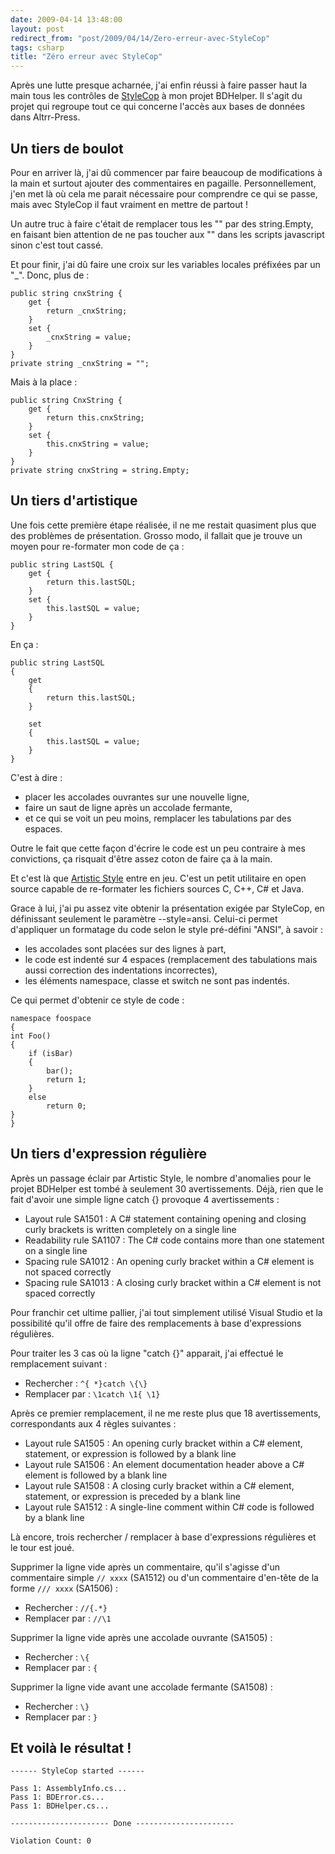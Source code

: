 ```yaml
---
date: 2009-04-14 13:48:00
layout: post
redirect_from: "post/2009/04/14/Zero-erreur-avec-StyleCop"
tags: csharp
title: "Zéro erreur avec StyleCop"
---
```


Après une lutte presque acharnée, j'ai enfin réussi à faire passer haut la
main tous les contrôles de [StyleCop](http://code.msdn.microsoft.com/sourceanalysis) à
mon projet BDHelper. Il s'agit du projet qui regroupe tout ce qui concerne
l'accès aux bases de données dans Altrr-Press.

## Un tiers de boulot

Pour en arriver là, j'ai dû commencer par faire beaucoup de modifications à
la main et surtout ajouter des commentaires en pagaille. Personnellement, j'en
met là où cela me parait nécessaire pour comprendre ce qui se passe, mais avec
StyleCop il faut vraiment en mettre de partout !

Un autre truc à faire c'était de remplacer tous les "" par des string.Empty,
en faisant bien attention de ne pas toucher aux "" dans les scripts javascript
sinon c'est tout cassé.

Et pour finir, j'ai dû faire une croix sur les variables locales préfixées
par un "_". Donc, plus de :

```
public string cnxString {
    get {
        return _cnxString;
    }
    set {
        _cnxString = value;
    }
}
private string _cnxString = "";
```

Mais à la place :

```
public string CnxString {
    get {
        return this.cnxString;
    }
    set {
        this.cnxString = value;
    }
}
private string cnxString = string.Empty;
```

## Un tiers d'artistique

Une fois cette première étape réalisée, il ne me restait quasiment plus que
des problèmes de présentation. Grosso modo, il fallait que je trouve un moyen
pour re-formater mon code de ça :

```
public string LastSQL {
    get {
        return this.lastSQL;
    }
    set {
        this.lastSQL = value;
    }
}
```

En ça :

```
public string LastSQL
{
    get
    {
        return this.lastSQL;
    }

    set
    {
        this.lastSQL = value;
    }
}
```

C'est à dire :

* placer les accolades ouvrantes sur une nouvelle ligne,
* faire un saut de ligne après un accolade fermante,
* et ce qui se voit un peu moins, remplacer les tabulations par des
espaces.

Outre le fait que cette façon d'écrire le code est un peu contraire à mes
convictions, ça risquait d'être assez coton de faire ça à la main.

Et c'est là que [Artistic Style](http://astyle.sourceforge.net/) entre en jeu. C'est un petit utilitaire en open source
capable de re-formater les fichiers sources C, C++, C# et Java.

Grace à lui, j'ai pu assez vite obtenir la présentation exigée par StyleCop,
en définissant seulement le paramètre --style=ansi. Celui-ci permet d'appliquer
un formatage du code selon le style pré-défini "ANSI", à savoir :

* les accolades sont placées sur des lignes à part,
* le code est indenté sur 4 espaces (remplacement des tabulations mais aussi
correction des indentations incorrectes),
* les éléments namespace, classe et switch ne sont pas indentés.

Ce qui permet d'obtenir ce style de code :

```
namespace foospace
{
int Foo()
{
    if (isBar)
    {
        bar();
        return 1;
    }
    else
        return 0;
}
}
```

## Un tiers d'expression régulière

Après un passage éclair par Artistic Style, le nombre d'anomalies pour le
projet BDHelper est tombé à seulement 30 avertissements. Déjà, rien que le fait
d'avoir une simple ligne catch {} provoque 4 avertissements :

* Layout rule SA1501 : A C# statement containing opening and closing
curly brackets is written completely on a single line
* Readability rule SA1107 : The C# code contains more than one statement
on a single line
* Spacing rule SA1012 : An opening curly bracket within a C# element is
not spaced correctly
* Spacing rule SA1013 : A closing curly bracket within a C# element is
not spaced correctly

Pour franchir cet ultime pallier, j'ai tout simplement utilisé Visual Studio
et la possibilité qu'il offre de faire des remplacements à base d'expressions
régulières.

Pour traiter les 3 cas où la ligne "catch {}" apparait, j'ai effectué le
remplacement suivant :

* Rechercher : `^{ *}catch \{\}`
* Remplacer par : `\1catch
\1{
\1}`

Après ce premier remplacement, il ne me reste plus que 18 avertissements,
correspondants aux 4 règles suivantes :

* Layout rule SA1505 : An opening curly bracket within a C# element,
statement, or expression is followed by a blank line
* Layout rule SA1506 : An element documentation header above a C#
element is followed by a blank line
* Layout rule SA1508 : A closing curly bracket within a C# element,
statement, or expression is preceded by a blank line
* Layout rule SA1512 : A single-line comment within C# code is followed
by a blank line

Là encore, trois rechercher / remplacer à base d'expressions régulières et
le tour est joué.

Supprimer la ligne vide après un commentaire, qu'il s'agisse d'un commentaire
simple `// xxxx` (SA1512) ou d'un commentaire d'en-tête de la forme `/// xxxx`
(SA1506) :

* Rechercher : `//{.*}`
* Remplacer par : `//\1`

Supprimer la ligne vide après une accolade ouvrante (SA1505) :

* Rechercher : `\{`
* Remplacer par : `{`

Supprimer la ligne vide avant une accolade fermante (SA1508) :

* Rechercher : `\}`
* Remplacer par : `}`

## Et voilà le résultat !

```
------ StyleCop started ------

Pass 1: AssemblyInfo.cs...
Pass 1: BDError.cs...
Pass 1: BDHelper.cs...

---------------------- Done ----------------------

Violation Count: 0
```

